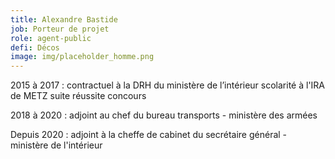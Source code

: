 ```yaml
---
title: Alexandre Bastide
job: Porteur de projet
role: agent-public
defi: Décos
image: img/placeholder_homme.png
---
```

2015 à 2017 : contractuel à la DRH du ministère de l’intérieur scolarité à l'IRA de METZ suite réussite concours 

2018 à 2020 : adjoint au chef du bureau transports - ministère des armées 

Depuis 2020 : adjoint à la cheffe de cabinet du secrétaire général - ministère de l'intérieur